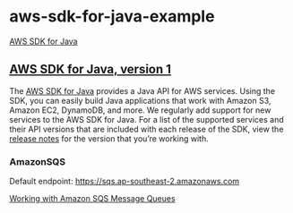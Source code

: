# aws-sdk-for-java-example

[AWS SDK for Java](https://docs.aws.amazon.com/sdk-for-java/index.html)

## [AWS SDK for Java, version 1](https://docs.aws.amazon.com/sdk-for-java/v1/developer-guide/welcome.html)

The [AWS SDK for Java](https://aws.amazon.com/sdk-for-java/) provides a Java API for AWS services. Using the SDK, you can easily build Java applications that work with Amazon S3, Amazon EC2, DynamoDB, and more. We regularly add support for new services to the AWS SDK for Java. For a list of the supported services and their API versions that are included with each release of the SDK, view the [release notes](https://github.com/aws/aws-sdk-java#release-notes) for the version that you’re working with.

### AmazonSQS

Default endpoint: https://sqs.ap-southeast-2.amazonaws.com

[Working with Amazon SQS Message Queues](https://docs.aws.amazon.com/sdk-for-java/v1/developer-guide/examples-sqs-message-queues.html)
